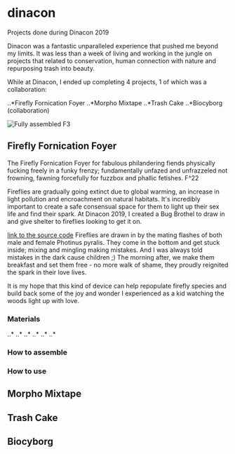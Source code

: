 # dinacon
Projects done during Dinacon 2019

Dinacon was a fantastic unparalleled experience that pushed me beyond my limits. It was less than a week of living and working in the jungle on projects that related to conservation, human connection with nature and repurposing trash into beauty.

While at Dinacon, I ended up completing 4 projects, 1 of which was a collaboration:

..*Firefly Fornication Foyer
..*Morpho Mixtape
..*Trash Cake
..*Biocyborg (collaboration)

![Fully assembled F3]()
## Firefly Fornication Foyer
The Firefly Fornication Foyer for fabulous philandering fiends physically fucking freely in a funky frenzy; fundamentally unfazed and unfrazzeled not frowning, fawning forcefully for fuzzbox and phallic fetishes. F^22  

Fireflies are gradually going extinct due to global warming, an increase in light pollution and encroachment on natural habitats. It's incredibly important to create a safe consensual space for them to light up their sex life and find their spark. At Dinacon 2019, I created a Bug Brothel to draw in and give shelter to fireflies looking to get it on.  

[link to the source code]()
Fireflies are drawn in by the mating flashes of both male and female Photinus pyralis. They come in the bottom and get stuck inside; mixing and mingling making mistakes. And I was always told mistakes in the dark cause children ;) The morning after, we make them breakfast and set them free - no more walk of shame, they proudly reignited the spark in their love lives. 

It is my hope that this kind of device can help repopulate firefly species and build back some of the joy and wonder I experienced as a kid watching the woods light up with love.

### Materials
..*
..*
..*
..*
..*
..*

### How to assemble


### How to use


## Morpho Mixtape


## Trash Cake


## Biocyborg

